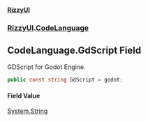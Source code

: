 #### [RizzyUI](index 'index')
### [RizzyUI](RizzyUI 'RizzyUI').[CodeLanguage](RizzyUI.CodeLanguage 'RizzyUI.CodeLanguage')

## CodeLanguage.GdScript Field

GDScript for Godot Engine.

```csharp
public const string GdScript = godot;
```

#### Field Value
[System.String](https://docs.microsoft.com/en-us/dotnet/api/System.String 'System.String')